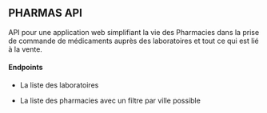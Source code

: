 ## PHARMAS API

API pour une application web simplifiant la vie des Pharmacies dans la prise de commande de médicaments auprès des laboratoires et tout ce qui est lié à la vente.

#### Endpoints

* La liste des laboratoires

* La liste des pharmacies avec un filtre par ville possible
